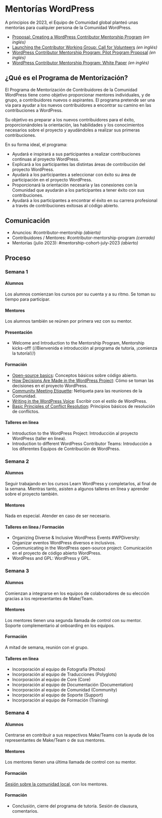 # Mentorías WordPress

A principios de 2023, el Equipo de Comunidad global planteó unas mentorías para cualquier persona de la Comunidad WordPress.

- [Proposal: Creating a WordPress Contributor Mentorship Program](https://make.wordpress.org/project/2023/02/06/proposal-creating-a-wordpress-contributor-mentorship-program/) _(en inglés)_
- [Launching the Contributor Working Group: Call for Volunteers](https://make.wordpress.org/community/2023/03/10/launching-the-contributor-working-group-call-for-volunteers/) _(en inglés)_
- [WordPress Contributor Mentorship Program: Pilot Program Proposal](https://make.wordpress.org/project/2023/05/17/wordpress-contributor-mentorship-program-pilot-program-proposal/) _(en inglés)_
- [WordPress Contributor Mentorship Program: White Paper](https://docs.google.com/document/d/16OijTz3lXOv6b-N0Odt_bU51EJhArvg5wep_B04cs-U/) _(en inglés)_

## ¿Qué es el Programa de Mentorización?

El Programa de Mentorización de Contribuidores de la Comunidad WordPress tiene como objetivo proporcionar mentores individuales, y de grupo, a contribuidores nuevos o aspirantes. El programa pretende ser una vía para ayudar a los nuevos contribuidores a encontrar su camino en las contribuciones a WordPress.

Su objetivo es preparar a los nuevos contribuidores para el éxito, proporcionándoles la orientación, las habilidades y los conocimientos necesarios sobre el proyecto y ayudándoles a realizar sus primeras contribuciones.

En su forma ideal, el programa:

- Ayudará e inspirará a sus participantes a realizar contribuciones continuas al proyecto WordPress.
- Explicará a los participantes las distintas áreas de contribución del proyecto WordPress.
- Ayudará a los participantes a seleccionar con éxito su área de participación en el proyecto WordPress.
- Proporcionará la orientación necesaria y las conexiones con la Comunidad que ayudarán a los participantes a tener éxito con sus contribuciones.
- Ayudará a los participantes a encontrar el éxito en su carrera profesional a través de contribuciones exitosas al código abierto.

## Comunicación

- Anuncios: #contributor-mentorship _(abierto)_
- Contribuidores / Mentores: #contributor-mentorship-program _(cerrado)_
- Mentorías (julio 2023): #mentorship-cohort-july-2023 _(abierto)_

## Proceso

### Semana 1

#### Alumnos

Los alumnos comienzan los cursos por su cuenta y a su ritmo. Se toman su tiempo para participar.

#### Mentores

Los alumnos también se reúnen por primera vez con su mentor.

#### Presentación

- Welcome and Introduction to the Mentorship Program, Mentorship kicks-off! (//Bienvenida e introducción al programa de tutoría, ¡comienza la tutoría!//)

#### Formación

- [Open-source basics](https://learn.wordpress.org/course/open-source-basics-and-wordpress/): Conceptos básicos sobre código abierto.
- [How Decisions Are Made in the WordPress Project](https://learn.wordpress.org/course/how-decisions-are-made-in-the-wordpress-project/): Cómo se toman las decisiones en el proyecto WordPress.
- [Community Meeting Etiquette](https://learn.wordpress.org/course/community-meeting-etiquette/): Netiqueta para las reuniones de la Comunidad.
- [Writing in the WordPress Voice](https://learn.wordpress.org/course/writing-in-the-wordpress-voice/): Escribir con el estilo de WordPress.
- [Basic Principles of Conflict Resolution](https://learn.wordpress.org/course/basic-principles-of-conflict-resolution/): Principios básicos de resolución de conflictos.

#### Talleres en línea

- Introduction to the WordPress Project: Introducción al proyecto WordPress (taller en línea).
- Introduction to different WordPress Contributor Teams: Introducción a los diferentes Equipos de Contribución de WordPress.

### Semana 2

#### Alumnos

Seguir trabajando en los cursos Learn WordPress y completarlos, al final de la semana. Mientras tanto, asisten a algunos talleres en línea y aprender sobre el proyecto también.

#### Mentores

Nada en especial. Atender en caso de ser necesario.

#### Talleres en línea / Formación

- Organizing Diverse & Inclusive WordPress Events #WPDiversity: Organizar eventos WordPress diversos e inclusivos.
- Communicating in the WordPress open-source project: Comunicación en el proyecto de código abierto WordPress.
- WordPress and GPL: WordPress y GPL.

### Semana 3

#### Alumnos

Comienzan a integrarse en los equipos de colaboradores de su elección gracias a los representantes de Make/Team.

#### Mentores

Los mentores tienen una segunda llamada de control con su mentor. Soporte complementario al onboarding en los equipos.

#### Formación

A mitad de semana, reunión con el grupo.

#### Talleres en línea

- Incorporación al equipo de Fotografía (Photos)
- Incorporación al equipo de Traducciones (Polyglots)
- Incorporación al equipo de Core (Core)
- Incorporación al equipo de Documentación (Documentation)
- Incorporación al equipo de Comunidad (Community)
- Incorporación al equipo de Soporte (Support)
- Incorporación al equipo de Formación (Training)

### Semana 4

#### Alumnos

Centrarse en contribuir a sus respectivos Make/Teams con la ayuda de los representantes de Make/Team o de sus mentores.

#### Mentores

Los mentores tienen una última llamada de control con su mentor.

#### Formación

[Sesión sobre la comunidad local](local.md), con los mentores.

#### Formación

- Conclusión, cierre del programa de tutoría. Sesión de clausura, comentarios.
